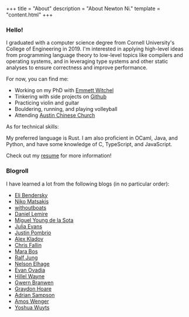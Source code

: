 +++
title = "About"
description = "About Newton Ni."
template = "content.html"
+++

### Hello!

I graduated with a computer science degree from Cornell University's College
of Engineering in 2019. I'm interested in applying high-level ideas from
programming language theory to low-level topics like compilers and operating
systems, and in leveraging type systems and other static analyses to ensure
correctness and improve performance.

For now, you can find me:

- Working on my PhD with [Emmett Witchel][ew]
- Tinkering with side projects on [Github][github]
- Practicing violin and guitar
- Bouldering, running, and playing volleyball
- Attending [Austin Chinese Church][acc]

As for technical skills:

My preferred language is Rust. I am also proficient in OCaml, Java, and Python,
and have some knowledge of C, TypeScript, and JavaScript.

Check out my [resume][resume] for more information!

### Blogroll

I have learned a lot from the following blogs (in no particular order):

- [Eli Bendersky](https://eli.thegreenplace.net/)
- [Niko Matsakis](https://smallcultfollowing.com/babysteps/)
- [withoutboats](https://without.boats/)
- [Daniel Lemire](https://lemire.me/blog/)
- [Miguel Young de la Sota](https://mcyoung.xyz/)
- [Julia Evans](https://jvns.ca/)
- [Justin Pombrio](https://justinpombrio.net/)
- [Alex Kladov](https://matklad.github.io/)
- [Chris Fallin](https://cfallin.org/)
- [Mara Bos](https://blog.m-ou.se/)
- [Ralf Jung](https://www.ralfj.de/)
- [Nelson Elhage](https://blog.nelhage.com/)
- [Evan Ovadia](https://verdagon.dev/home)
- [Hillel Wayne](https://www.hillelwayne.com/)
- [Gwern Branwen](https://gwern.net/)
- [Graydon Hoare](https://graydon2.dreamwidth.org/)
- [Adrian Sampson](https://www.cs.cornell.edu/~asampson/)
- [Amos Wenger](https://fasterthanli.me/)
- [Yoshua Wuyts](https://yoshuawuyts.com/)

[ew]: https://www.cs.utexas.edu/users/witchel/
[ut]: https://commure.com/
[github]: https://github.com/nwtnni
[acc]: https://english.austinchinesechurch.org/
[resume]: https://github.com/nwtnni/resume/blob/master/resume.pdf
